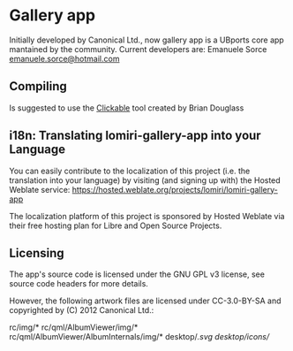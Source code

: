 # Gallery app

Initially developed by Canonical Ltd., now gallery app is a UBports core app mantained by the community.
Current developers are: Emanuele Sorce <emanuele.sorce@hotmail.com>

## Compiling

Is suggested to use the [Clickable](github.com/bhdouglass/clickable) tool created by Brian Douglass

## i18n: Translating lomiri-gallery-app into your Language

You can easily contribute to the localization of this project (i.e. the
translation into your language) by visiting (and signing up with) the
Hosted Weblate service:
https://hosted.weblate.org/projects/lomiri/lomiri-gallery-app

The localization platform of this project is sponsored by Hosted Weblate
via their free hosting plan for Libre and Open Source Projects.

## Licensing

The app's source code is licensed under the GNU GPL v3 license, see
source code headers for more details.

However, the following artwork files are licensed under CC-3.0-BY-SA and
copyrighted by (C) 2012 Canonical Ltd.:

 rc/img/*
 rc/qml/AlbumViewer/img/*
 rc/qml/AlbumViewer/AlbumInternals/img/*
 desktop/*.svg
 desktop/icons/*
